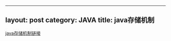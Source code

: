 ---
layout: post
category: JAVA
title: java存储机制
----

[java存储机制链接](https://www.cnblogs.com/zyj-bozhou/p/6723863.html)